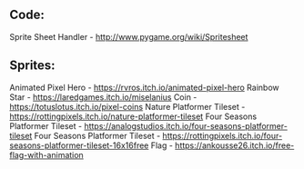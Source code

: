 
## Code:
Sprite Sheet Handler - http://www.pygame.org/wiki/Spritesheet

## Sprites:
Animated Pixel Hero - https://rvros.itch.io/animated-pixel-hero
Rainbow Star - https://laredgames.itch.io/miselanius
Coin - https://totuslotus.itch.io/pixel-coins
Nature Platformer Tileset - https://rottingpixels.itch.io/nature-platformer-tileset
Four Seasons Platformer Tileset - https://analogstudios.itch.io/four-seasons-platformer-tileset
Four Seasons Platformer Tileset - https://rottingpixels.itch.io/four-seasons-platformer-tileset-16x16free
Flag - https://ankousse26.itch.io/free-flag-with-animation